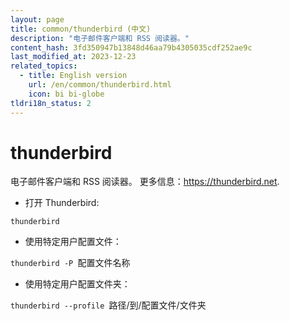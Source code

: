 ```yaml
---
layout: page
title: common/thunderbird (中文)
description: "电子邮件客户端和 RSS 阅读器。"
content_hash: 3fd350947b13848d46aa79b4305035cdf252ae9c
last_modified_at: 2023-12-23
related_topics:
  - title: English version
    url: /en/common/thunderbird.html
    icon: bi bi-globe
tldri18n_status: 2
---
```

# thunderbird

电子邮件客户端和 RSS 阅读器。
更多信息：<https://thunderbird.net>.

- 打开 Thunderbird:

`thunderbird`

- 使用特定用户配置文件：

`thunderbird -P `<span class="tldr-var badge badge-pill bg-dark-lm bg-white-dm text-white-lm text-dark-dm font-weight-bold">配置文件名称</span>

- 使用特定用户配置文件夹：

`thunderbird --profile `<span class="tldr-var badge badge-pill bg-dark-lm bg-white-dm text-white-lm text-dark-dm font-weight-bold">路径/到/配置文件/文件夹</span>
